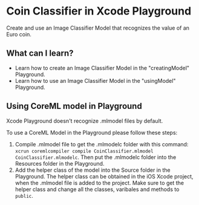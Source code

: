 # Coin Classifier in Xcode Playground

Create and use an Image Classifier Model that recognizes the value of an Euro coin.

## What can I learn?
* Learn how to create an Image Classifier Model in the "creatingModel" Playground.
* Learn how to use an Image Classifier Model in the "usingModel" Playground.

## Using CoreML model in Playground
Xcode Playground doesn't recognize .mlmodel files by default.

To use a CoreML Model in the Playground please follow these steps:
1. Compile .mlmodel file to get the .mlmodelc folder with this command: `xcrun coremlcompiler compile CoinClassifier.mlmodel CoinClassifier.mlmodelc`. Then put the .mlmodelc folder into the Resources folder in the Playground.
1. Add the helper class of the model into the Source folder in the Playground. The helper class can be obtained in the iOS Xcode project, when the .mlmodel file is added to the project. Make sure to get the helper class and change all the classes, varibales and methods to `public`.
